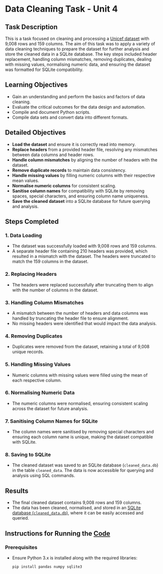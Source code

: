 # Data Cleaning Task - Unit 4

## Task Description

This is a task focused on cleaning and processing a [Unicef dataset](./data/unit-4/mn.csv) with 9,008 rows and 159 columns. The aim of this task was to apply a variety of data cleaning techniques to prepare the dataset for further analysis and store the cleaned data in a SQLite database. The key steps included header replacement, handling column mismatches, removing duplicates, dealing with missing values, normalising numeric data, and ensuring the dataset was formatted for SQLite compatibility.

## Learning Objectives

- Gain an understanding and perform the basics and factors of data cleaning.
- Evaluate the critical outcomes for the data design and automation.
- Compile and document Python scripts.
- Compile data sets and convert data into different formats.

## Detailed Objectives

- **Load the dataset** and ensure it is correctly read into memory.
- **Replace headers** from a provided header file, resolving any mismatches between data columns and header rows.
- **Handle column mismatches** by aligning the number of headers with the dataset.
- **Remove duplicate records** to maintain data consistency.
- **Handle missing values** by filling numeric columns with their respective mean values.
- **Normalise numeric columns** for consistent scaling.
- **Sanitise column names** for compatibility with SQLite by removing spaces, special characters, and ensuring column name uniqueness.
- **Save the cleaned dataset** into a SQLite database for future querying and analysis.

## Steps Completed

### 1. **Data Loading**
   - The dataset was successfully loaded with 9,008 rows and 159 columns.
   - A separate header file containing 210 headers was provided, which resulted in a mismatch with the dataset. The headers were truncated to match the 159 columns in the dataset.

### 2. **Replacing Headers**
   - The headers were replaced successfully after truncating them to align with the number of columns in the dataset.

### 3. **Handling Column Mismatches**
   - A mismatch between the number of headers and data columns was handled by truncating the header file to ensure alignment.
   - No missing headers were identified that would impact the data analysis.

### 4. **Removing Duplicates**
   - Duplicates were removed from the dataset, retaining a total of 9,008 unique records.

### 5. **Handling Missing Values**
   - Numeric columns with missing values were filled using the mean of each respective column.

### 6. **Normalising Numeric Data**
   - The numeric columns were normalised, ensuring consistent scaling across the dataset for future analysis.

### 7. **Sanitising Column Names for SQLite**
   - The column names were sanitised by removing special characters and ensuring each column name is unique, making the dataset compatible with SQLite.

### 8. **Saving to SQLite**
   - The cleaned dataset was saved to an SQLite database (`cleaned_data.db`) in the table `cleaned_data`. The data is now accessible for querying and analysis using SQL commands.

## Results

- The final cleaned dataset contains 9,008 rows and 159 columns.
- The data has been cleaned, normalised, and stored in an [SQLite database (`cleaned_data.db`)](./data/unit-4/cleaned_data.db), where it can be easily accessed and queried.

## Instructions for Running the [Code](./scripts/data-cleaning-unit4.py)

### Prerequisites

- Ensure Python 3.x is installed along with the required libraries:
  ```bash
  pip install pandas numpy sqlite3
